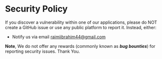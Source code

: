 # Security Policy

If you discover a vulnerability within one of our applications, please do NOT create a GitHub issue or use any public platform to report it. Instead, either:

- Notify us via email raimiibrahim44@gmail.com

**Note**, We do not offer any rewards (commonly known as **_bug bounties_**) for reporting security issues. Thank You.
